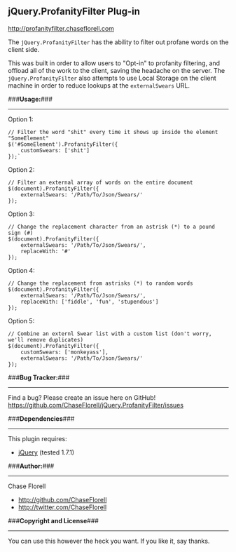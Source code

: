 <!-- a comment-->
## **jQuery.ProfanityFilter Plug-in** ##

http://profanityfilter.chaseflorell.com

The `jQuery.ProfanityFilter` has the ability to filter out profane words on the client side.

This was built in order to allow users to "Opt-in" to profanity filtering, and offload all of the work to the client, saving the headache on the server. The `jQuery.ProfanityFilter` also attempts to use Local Storage on the client machine in order to reduce lookups at the `externalSwears` URL.

###**Usage:**###

---

Option 1:

    // Filter the word "shit" every time it shows up inside the element "SomeElement"
    $('#SomeElement').ProfanityFilter({
		customSwears: ['shit']
	});`

Option 2:

    // Filter an external array of words on the entire document  
    $(document).ProfanityFilter({
		externalSwears: '/Path/To/Json/Swears/'
	});

Option 3:

    // Change the replacement character from an astrisk (*) to a pound sign (#)
    $(document).ProfanityFilter({
		externalSwears: '/Path/To/Json/Swears/',
		replaceWith: '#'
	});

Option 4:

    // Change the replacement from astrisks (*) to random words
    $(document).ProfanityFilter({
        externalSwears: '/Path/To/Json/Swears/',
        replaceWith: ['fiddle', 'fun', 'stupendous']
    });

Option 5:

    // Combine an externl Swear list with a custom list (don't worry, we'll remove duplicates)
    $(document).ProfanityFilter({
		customSwears: ['monkeyass'],
		externalSwears: '/Path/To/Json/Swears/'
	});


###**Bug Tracker:**###

---

Find a bug? Please create an issue here on GitHub!    
https://github.com/ChaseFlorell/jQuery.ProfanityFilter/issues


###**Dependencies**###

----

This plugin requires:

 - [jQuery](http://jquery.com/) (tested 1.7.1)

###**Author:**###

---
  
Chase Florell  

 - http://github.com/ChaseFlorell
 - http://twitter.com/ChaseFlorell

###**Copyright and License**###

---

You can use this however the heck you want. If you like it, say thanks.